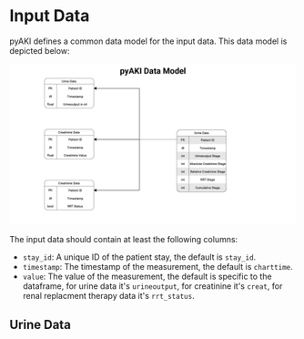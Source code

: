 # Input Data

pyAKI defines a common data model for the input data. This data model is depicted below:

![Data Model](./img/data_model.png)

The input data should contain at least the following columns:

- `stay_id`: A unique ID of the patient stay, the default is `stay_id`.
- `timestamp`: The timestamp of the measurement, the default is `charttime`.
- `value`: The value of the measurement, the default is specific to the dataframe, for urine data it's `urineoutput`, for creatinine it's `creat`, for renal replacment therapy data it's `rrt_status`.

## Urine Data
